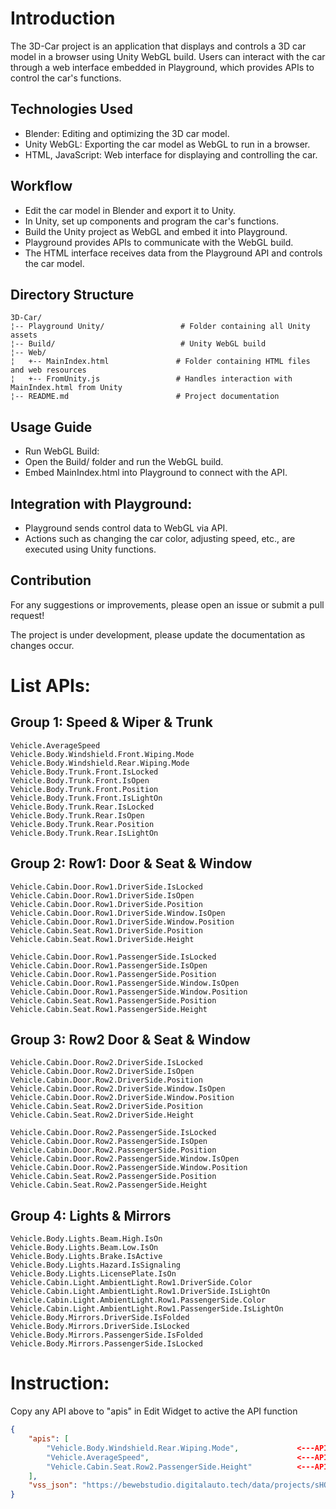 # Introduction

The 3D-Car project is an application that displays and controls a 3D car model in a browser using Unity WebGL build. Users can interact with the car through a web interface embedded in Playground, which provides APIs to control the car's functions.

## Technologies Used
- Blender: Editing and optimizing the 3D car model.
- Unity WebGL: Exporting the car model as WebGL to run in a browser.
- HTML, JavaScript: Web interface for displaying and controlling the car.
  
## Workflow
- Edit the car model in Blender and export it to Unity.
- In Unity, set up components and program the car's functions.
- Build the Unity project as WebGL and embed it into Playground.
- Playground provides APIs to communicate with the WebGL build.
- The HTML interface receives data from the Playground API and controls the car model.
  
## Directory Structure
```
3D-Car/
¦-- Playground Unity/                 # Folder containing all Unity assets
¦-- Build/                            # Unity WebGL build
¦-- Web/                                       
¦   +-- MainIndex.html               # Folder containing HTML files and web resources
¦   +-- FromUnity.js                 # Handles interaction with MainIndex.html from Unity
¦-- README.md                        # Project documentation
```

## Usage Guide
- Run WebGL Build:
- Open the Build/ folder and run the WebGL build.
- Embed MainIndex.html into Playground to connect with the API.
  
## Integration with Playground:
- Playground sends control data to WebGL via API.
- Actions such as changing the car color, adjusting speed, etc., are executed using Unity functions.
  
## Contribution
For any suggestions or improvements, please open an issue or submit a pull request!

The project is under development, please update the documentation as changes occur.

# List APIs:

## Group 1: Speed & Wiper & Trunk
```
Vehicle.AverageSpeed
Vehicle.Body.Windshield.Front.Wiping.Mode
Vehicle.Body.Windshield.Rear.Wiping.Mode
Vehicle.Body.Trunk.Front.IsLocked
Vehicle.Body.Trunk.Front.IsOpen
Vehicle.Body.Trunk.Front.Position
Vehicle.Body.Trunk.Front.IsLightOn
Vehicle.Body.Trunk.Rear.IsLocked
Vehicle.Body.Trunk.Rear.IsOpen
Vehicle.Body.Trunk.Rear.Position
Vehicle.Body.Trunk.Rear.IsLightOn
```

## Group 2: Row1: Door & Seat & Window
```
Vehicle.Cabin.Door.Row1.DriverSide.IsLocked
Vehicle.Cabin.Door.Row1.DriverSide.IsOpen
Vehicle.Cabin.Door.Row1.DriverSide.Position
Vehicle.Cabin.Door.Row1.DriverSide.Window.IsOpen
Vehicle.Cabin.Door.Row1.DriverSide.Window.Position
Vehicle.Cabin.Seat.Row1.DriverSide.Position
Vehicle.Cabin.Seat.Row1.DriverSide.Height

Vehicle.Cabin.Door.Row1.PassengerSide.IsLocked
Vehicle.Cabin.Door.Row1.PassengerSide.IsOpen
Vehicle.Cabin.Door.Row1.PassengerSide.Position
Vehicle.Cabin.Door.Row1.PassengerSide.Window.IsOpen
Vehicle.Cabin.Door.Row1.PassengerSide.Window.Position
Vehicle.Cabin.Seat.Row1.PassengerSide.Position
Vehicle.Cabin.Seat.Row1.PassengerSide.Height
```

## Group 3: Row2 Door & Seat & Window
```
Vehicle.Cabin.Door.Row2.DriverSide.IsLocked
Vehicle.Cabin.Door.Row2.DriverSide.IsOpen
Vehicle.Cabin.Door.Row2.DriverSide.Position
Vehicle.Cabin.Door.Row2.DriverSide.Window.IsOpen
Vehicle.Cabin.Door.Row2.DriverSide.Window.Position
Vehicle.Cabin.Seat.Row2.DriverSide.Position
Vehicle.Cabin.Seat.Row2.DriverSide.Height

Vehicle.Cabin.Door.Row2.PassengerSide.IsLocked
Vehicle.Cabin.Door.Row2.PassengerSide.IsOpen
Vehicle.Cabin.Door.Row2.PassengerSide.Position
Vehicle.Cabin.Door.Row2.PassengerSide.Window.IsOpen
Vehicle.Cabin.Door.Row2.PassengerSide.Window.Position
Vehicle.Cabin.Seat.Row2.PassengerSide.Position
Vehicle.Cabin.Seat.Row2.PassengerSide.Height
```

## Group 4: Lights & Mirrors
```
Vehicle.Body.Lights.Beam.High.IsOn
Vehicle.Body.Lights.Beam.Low.IsOn
Vehicle.Body.Lights.Brake.IsActive
Vehicle.Body.Lights.Hazard.IsSignaling
Vehicle.Body.Lights.LicensePlate.IsOn
Vehicle.Cabin.Light.AmbientLight.Row1.DriverSide.Color
Vehicle.Cabin.Light.AmbientLight.Row1.DriverSide.IsLightOn
Vehicle.Cabin.Light.AmbientLight.Row1.PassengerSide.Color
Vehicle.Cabin.Light.AmbientLight.Row1.PassengerSide.IsLightOn
Vehicle.Body.Mirrors.DriverSide.IsFolded
Vehicle.Body.Mirrors.DriverSide.IsLocked
Vehicle.Body.Mirrors.PassengerSide.IsFolded
Vehicle.Body.Mirrors.PassengerSide.IsLocked
```


# Instruction: 
Copy any API above to "apis" in Edit Widget to active the API function
```json
{
    "apis": [
        "Vehicle.Body.Windshield.Rear.Wiping.Mode",             <---API need to active
        "Vehicle.AverageSpeed",                                 <---API need to active
        "Vehicle.Cabin.Seat.Row2.PassengerSide.Height"          <---API need to active
    ],
    "vss_json": "https://bewebstudio.digitalauto.tech/data/projects/sHQtNwric0H7/vss_rel_4.1.json"
}
```
